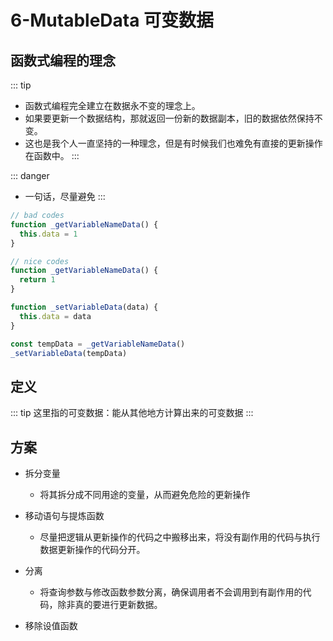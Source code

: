 # 6-MutableData 可变数据

## 函数式编程的理念
::: tip
+ 函数式编程完全建立在数据永不变的理念上。
+ 如果要更新一个数据结构，那就返回一份新的数据副本，旧的数据依然保持不变。
+ 这也是我个人一直坚持的一种理念，但是有时候我们也难免有直接的更新操作在函数中。
:::

::: danger
+ 一句话，尽量避免
:::

```js
// bad codes
function _getVariableNameData() {
  this.data = 1
}

// nice codes
function _getVariableNameData() {
  return 1
}

function _setVariableData(data) {
  this.data = data
}

const tempData = _getVariableNameData()
_setVariableData(tempData)
```
## 定义
::: tip
这里指的可变数据：能从其他地方计算出来的可变数据
:::

## 方案
+ 拆分变量
  + 将其拆分成不同用途的变量，从而避免危险的更新操作

+ 移动语句与提炼函数
  + 尽量把逻辑从更新操作的代码之中搬移出来，将没有副作用的代码与执行数据更新操作的代码分开。

+ 分离
  + 将查询参数与修改函数参数分离，确保调用者不会调用到有副作用的代码，除非真的要进行更新数据。

+ 移除设值函数

